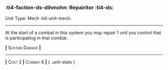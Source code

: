 ### :ti4-faction-ds-dihmohn: **Repairitor** :ti4-ds:

Unit Type: Mech :ti4-unit-mech:

---

At the start of a combat in this system you may repair 1 unit you control that is participating in that combat.

__|__ <span style="font-variant:small-caps;">Sustain Damage</span> __|__

---

__|__ <span style="font-variant:small-caps;">Cost 2</span> __|__ <span style="font-variant:small-caps;">Combat 6</span> __|__
{ .unit-stats }
